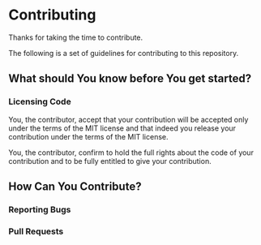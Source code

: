 # Contributing

Thanks for taking the time to contribute.

The following is a set of guidelines for contributing to this repository.

## What should You know before You get started?

### Licensing Code

You, the contributor, accept that your contribution will be accepted only under the terms of the MIT license and that indeed you release your contribution under the terms of the MIT license.

You, the contributor, confirm to hold the full rights about the code of your contribution and to be fully entitled to give your contribution.

## How Can You Contribute?

### Reporting Bugs

### Pull Requests
